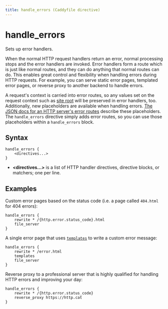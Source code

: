 ```yaml
---
title: handle_errors (Caddyfile directive)
---
```


# handle_errors

Sets up error handlers.

When the normal HTTP request handlers return an error, normal processing stops and the error handlers are invoked. Error handlers form a route which is just like normal routes, and they can do anything that normal routes can do. This enables great control and flexibility when handling errors during HTTP requests. For example, you can serve static error pages, templated error pages, or reverse proxy to another backend to handle errors.

A request's context is carried into error routes, so any values set on the request context such as [site root](/docs/caddyfile/directives/root) will be preserved in error handlers, too. Additionally, new placeholders are available when handling errors. [The JSON docs for an HTTP server's error routes](/docs/json/apps/http/servers/errors/#routes) describe these placeholders. The `handle_errors` directive simply adds error routes, so you can use those placeholders within a `handle_errors` block.

## Syntax

```caddy-d
handle_errors {
	<directives...>
}
```

- **<directives...>** is a list of HTTP handler directives, directive blocks, or matchers; one per line.



## Examples

Custom error pages based on the status code (i.e. a page called `404.html` for 404 errors):

```caddy
handle_errors {
	rewrite * /{http.error.status_code}.html
	file_server
}
```

A single error page that uses [`templates`](/docs/caddyfile/directives/templates) to write a custom error message:

```caddy
handle_errors {
	rewrite * /error.html
	templates
	file_server
}
```

Reverse proxy to a professional server that is highly qualified for handling HTTP errors and improving your day:

```caddy
handle_errors {
	rewrite * /{http.error.status_code}
	reverse_proxy https://http.cat
}
```
